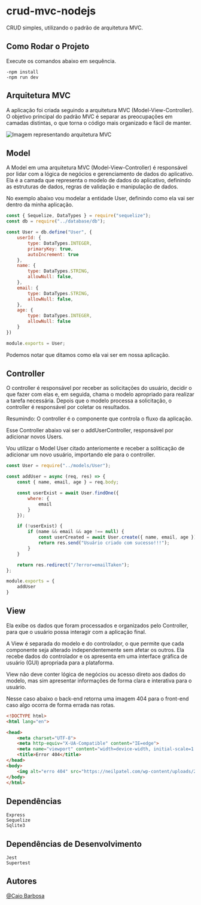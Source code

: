 # crud-mvc-nodejs
CRUD simples, utilizando o padrão de arquitetura MVC.

## Como Rodar o Projeto
Execute os comandos abaixo em sequência.

    -npm install
    -npm run dev

## Arquitetura MVC

A aplicação foi criada seguindo a arquitetura MVC (Model-View-Controller).<br>
O objetivo principal do padrão MVC é separar as preocupações em camadas distintas, o que torna o código mais organizado e fácil de manter.

<img src="https://arquivo.devmedia.com.br/artigos/Joel_Rodrigues/Guias/guia-aspnet-mvc-1.png" alt="Imagem representando arquitetura MVC">

## Model

A Model em uma arquitetura MVC (Model-View-Controller) é responsável por lidar com a lógica de negócios e gerenciamento de dados do aplicativo.
Ela é a camada que representa o modelo de dados do aplicativo, definindo as estruturas de dados, regras de validação e manipulação de dados.

No exemplo abaixo vou modelar a entidade User, definindo como ela vai ser dentro da minha aplicação.

```javascript
const { Sequelize, DataTypes } = require("sequelize");
const db = require("../database/db");

const User = db.define("User", {
    userId: {
        type: DataTypes.INTEGER,
        primaryKey: true,
        autoIncrement: true
    },
    name: {
        type: DataTypes.STRING,
        allowNull: false,
    },
    email: {
        type: DataTypes.STRING,
        allowNull: false,
    },
    age: {
        type: DataTypes.INTEGER,
        allowNull: false
    }
})

module.exports = User;
```

Podemos notar que ditamos como ela vai ser em nossa aplicação.

## Controller

O controller é responsável por receber as solicitações do usuário, decidir o que fazer com elas e, em seguida, chama o modelo apropriado para realizar a tarefa necessária. Depois que o modelo processa a solicitação, o controller é responsável por coletar os resultados.

Resumindo: O controller é o componente que controla o fluxo da aplicação.

Esse Controller abaixo vai ser o addUserController, responsável por adicionar novos Users.

Vou utilizar o Model User citado anteriomente e receber a soliticação de adicionar um novo usuário, importando ele para o controller.
```javascript
const User = require("../models/User");

const addUser = async (req, res) => {
    const { name, email, age } = req.body;

    const userExist = await User.findOne({
        where: {
            email
        }
    });

    if (!userExist) {        
        if (name && email && age !== null) {
            const userCreated = await User.create({ name, email, age });
            return res.send("Usuário criado com sucesso!!!");
        }
    }

    return res.redirect("/?error=emailTaken");
};

module.exports = {
    addUser
}

```

## View

Ela exibe os dados que foram processados e organizados pelo Controller, para que o usuário possa interagir com a aplicação final.

A View é separada do modelo e do controlador, o que permite que cada componente seja alterado independentemente sem afetar os outros. Ela recebe dados do controlador e os apresenta em uma interface gráfica de usuário (GUI) apropriada para a plataforma.

View não deve conter lógica de negócios ou acesso direto aos dados do modelo, mas sim apresentar informações de forma clara e interativa para o usuário.

Nesse caso abaixo o back-end retorna uma imagem 404 para o front-end caso algo ocorra de forma errada nas rotas.

```html
<!DOCTYPE html>
<html lang="en">

<head>
    <meta charset="UTF-8">
    <meta http-equiv="X-UA-Compatible" content="IE=edge">
    <meta name="viewport" content="width=device-width, initial-scale=1.0">
    <title>Error 404</title>
</head>
<body>
    <img alt="erro 404" src="https://neilpatel.com/wp-content/uploads/2019/05/ilustracao-sobre-o-error-404-not-found.jpeg">
</body>
</html>
```
## Dependências

    Express
    Sequelize
    Sqlite3

## Dependências de Desenvolvimento
    Jest
    Supertest
## Autores
[@Caio Barbosa](https://www.github.com/caiobarbosa881)
